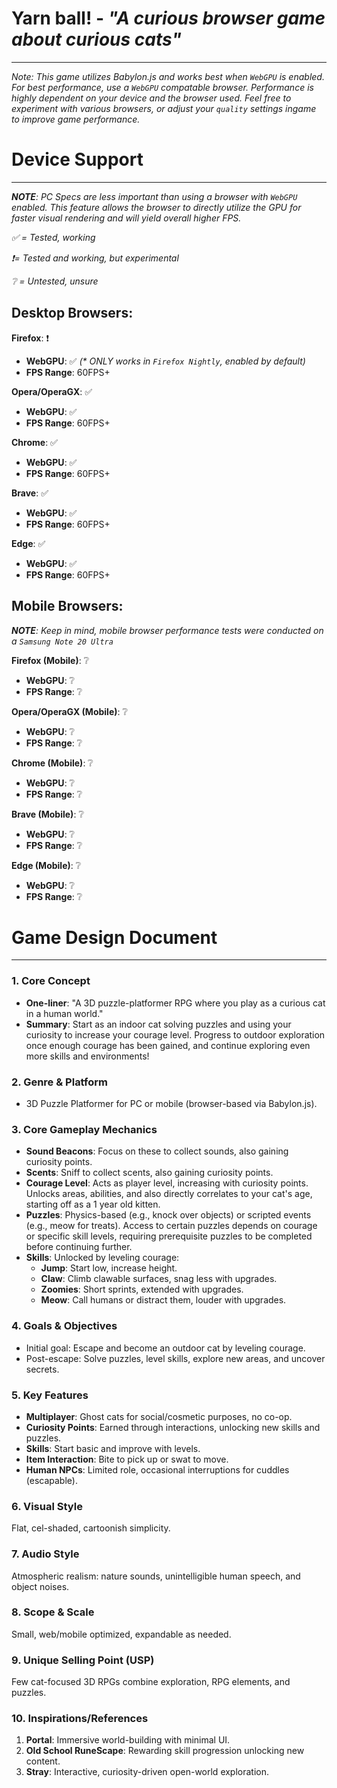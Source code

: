 Yarn ball! - _"A curious browser game about curious cats"_
===
---

_Note: This game utilizes Babylon.js and works best when `WebGPU` is enabled. For best performance, use a `WebGPU` compatable browser. Performance is highly dependent on your device and the browser used. Feel free to experiment with various browsers, or adjust your `quality` settings ingame to improve game performance._

**Device Support**
===
---

_**NOTE**: PC Specs are less important than using a browser with `WebGPU` enabled. This feature allows the browser to directly utilize the GPU for faster visual rendering and will yield overall higher FPS._

_✅ = Tested, working_

_❗= Tested and working, but experimental_

_❔ = Untested, unsure_

## Desktop Browsers:

  **Firefox**: ❗
  - **WebGPU**: ✅ _(* ONLY works in `Firefox Nightly`, enabled by default)_
  - **FPS Range**: 60FPS+

  **Opera/OperaGX**: ✅
  - **WebGPU**: ✅
  - **FPS Range**: 60FPS+

  **Chrome**: ✅
  - **WebGPU**: ✅
  - **FPS Range**: 60FPS+

  **Brave**: ✅
  - **WebGPU**: ✅
  - **FPS Range**: 60FPS+

  **Edge**: ✅
  - **WebGPU**: ✅
  - **FPS Range**: 60FPS+

## Mobile Browsers:

_**NOTE**: Keep in mind, mobile browser performance tests were conducted on a `Samsung Note 20 Ultra`_

  **Firefox (Mobile)**: ❔
  - **WebGPU**: ❔
  - **FPS Range**: ❔

  **Opera/OperaGX (Mobile)**: ❔
  - **WebGPU**: ❔
  - **FPS Range**: ❔

  **Chrome (Mobile)**: ❔
  - **WebGPU**: ❔
  - **FPS Range**: ❔

  **Brave (Mobile)**: ❔
  - **WebGPU**: ❔
  - **FPS Range**: ❔

  **Edge (Mobile)**: ❔
  - **WebGPU**: ❔
  - **FPS Range**: ❔

Game Design Document
===
---

### 1. Core Concept

- **One-liner**: "A 3D puzzle-platformer RPG where you play as a curious cat in a human world."
- **Summary**: Start as an indoor cat solving puzzles and using your curiosity to increase your courage level. Progress to outdoor exploration once enough courage has been gained, and continue exploring even more skills and environments!

### 2. Genre & Platform

- 3D Puzzle Platformer for PC or mobile (browser-based via Babylon.js).

### 3. Core Gameplay Mechanics

- **Sound Beacons**: Focus on these to collect sounds, also gaining curiosity points.
- **Scents**: Sniff to collect scents, also gaining curiosity points.
- **Courage Level**: Acts as player level, increasing with curiosity points. Unlocks areas, abilities, and also directly correlates to your cat's age, starting off as a 1 year old kitten.
- **Puzzles**: Physics-based (e.g., knock over objects) or scripted events (e.g., meow for treats). Access to certain puzzles depends on courage or specific skill levels, requiring prerequisite puzzles to be completed before continuing further.
- **Skills**: Unlocked by leveling courage:
    - **Jump**: Start low, increase height.
    - **Claw**: Climb clawable surfaces, snag less with upgrades.
    - **Zoomies**: Short sprints, extended with upgrades.
    - **Meow**: Call humans or distract them, louder with upgrades.

### 4. Goals & Objectives

- Initial goal: Escape and become an outdoor cat by leveling courage.
- Post-escape: Solve puzzles, level skills, explore new areas, and uncover secrets.

### 5. Key Features

- **Multiplayer**: Ghost cats for social/cosmetic purposes, no co-op.
- **Curiosity Points**: Earned through interactions, unlocking new skills and puzzles.
- **Skills**: Start basic and improve with levels.
- **Item Interaction**: Bite to pick up or swat to move.
- **Human NPCs**: Limited role, occasional interruptions for cuddles (escapable).

### 6. Visual Style

Flat, cel-shaded, cartoonish simplicity.

### 7. Audio Style

Atmospheric realism: nature sounds, unintelligible human speech, and object noises.

### 8. Scope & Scale

Small, web/mobile optimized, expandable as needed.

### 9. Unique Selling Point (USP)

Few cat-focused 3D RPGs combine exploration, RPG elements, and puzzles.

### 10. Inspirations/References

1. **Portal**: Immersive world-building with minimal UI.
2. **Old School RuneScape**: Rewarding skill progression unlocking new content.
3. **Stray**: Interactive, curiosity-driven open-world exploration.